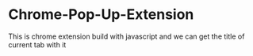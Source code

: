# Chrome-Pop-Up-Extension
This is chrome extension build with javascript and we can get the title of current tab with it 
